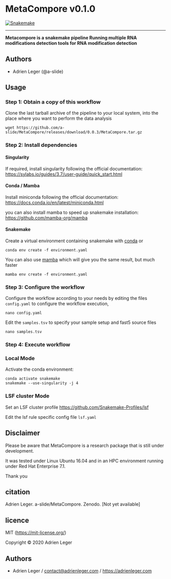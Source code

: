# MetaCompore v0.1.0

[![Snakemake](https://img.shields.io/badge/snakemake-≥5.30.1-brightgreen.svg)](https://snakemake.bitbucket.io)

---

**Metacompore is a snakemake pipeline Running multiple RNA modifications detection tools for RNA modification detection**

## Authors

* Adrien Leger (@a-slide)

## Usage

### Step 1: Obtain a copy of this workflow

Clone the last tarball archive of the pipeline to your local system, into the place where you want to perform the data analysis

```
wget https://github.com/a-slide/MetaCompore/releases/download/0.0.3/MetaCompore.tar.gz
```

### Step 2: Install dependencies

#### Singularity

If required, install singularity following the official documentation: https://sylabs.io/guides/3.7/user-guide/quick_start.html

#### Conda / Mamba

Install miniconda following the official documentation: https://docs.conda.io/en/latest/miniconda.html

you can also install mamba to speed up snakemake installation: https://github.com/mamba-org/mamba

#### Snakemake

Create a virtual environment containing snakemake with [conda](https://conda.io/projects/conda/en/latest/user-guide/install/index.html) or
```
conda env create -f environment.yaml
```

You can also use [mamba](https://github.com/mamba-org/mamba) which will give you the same result, but much faster

```
mamba env create -f environment.yaml
```

### Step 3: Configure the workflow

Configure the workflow according to your needs by editing the files `config.yaml` to configure the workflow execution,

```
nano config.yaml
```

Edit the `samples.tsv` to specify your sample setup and fast5 source files

```
nano samples.tsv
```

### Step 4: Execute workflow

### Local Mode

Activate the conda environment:

```
conda activate snakemake
snakemake --use-singularity -j 4
```

### LSF cluster Mode

Set an LSF cluster profile https://github.com/Snakemake-Profiles/lsf

Edit the lsf rule specific config file `lsf.yaml`



## Disclaimer

Please be aware that MetaCompore is a research package that is still under development.

It was tested under Linux Ubuntu 16.04 and in an HPC environment running under Red Hat Enterprise 7.1.

Thank you

## citation

Adrien Leger. a-slide/MetaCompore. Zenodo. [Not yet available]

## licence

MIT (https://mit-license.org/)

Copyright © 2020 Adrien Leger

## Authors

* Adrien Leger / contact@adrienleger.com / https://adrienleger.com
